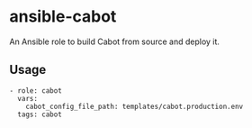 # ansible-cabot
An Ansible role to build Cabot from source and deploy it.

## Usage

```
- role: cabot
  vars:
    cabot_config_file_path: templates/cabot.production.env
  tags: cabot
```
